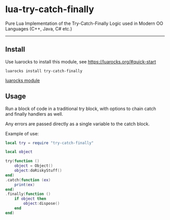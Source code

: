 # lua-try-catch-finally
Pure Lua Implementation of the Try-Catch-Finally Logic used in Modern OO Languages (C++, Java, C# etc.)

----

## Install

Use luarocks to install this module, see https://luarocks.org/#quick-start

```shell
luarocks install try-catch-finally
```

[luarocks module](https://luarocks.org/modules/djfdyuruiry/try-catch-finally)

## Usage

Run a block of code in a traditional try block, with options to chain
catch and finally handlers as well.

Any errors are passed directly as a single variable to the catch block.

Example of use:

```lua
local try = require "try-catch-finally"

local object

try(function ()
    object = Object()
    object:doRiskyStuff()
end)
.catch(function (ex)
    print(ex)
end)
.finally(function ()
    if object then
        object:dispose()
    end
end)
```

